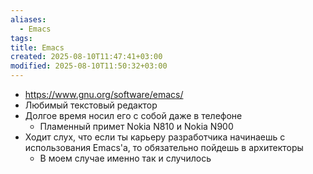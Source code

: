 ```yaml
---
aliases:
  - Emacs
tags: 
title: Emacs
created: 2025-08-10T11:47:41+03:00
modified: 2025-08-10T11:50:32+03:00
---
```


- https://www.gnu.org/software/emacs/
- Любимый текстовый редактор
- Долгое время носил его с собой даже в телефоне
	- Пламенный примет Nokia N810 и Nokia N900
- Ходит слух, что если ты карьеру разработчика начинаешь с использования Emacs'а, то обязательно пойдешь в архитекторы
	- В моем случае именно так и случилось
